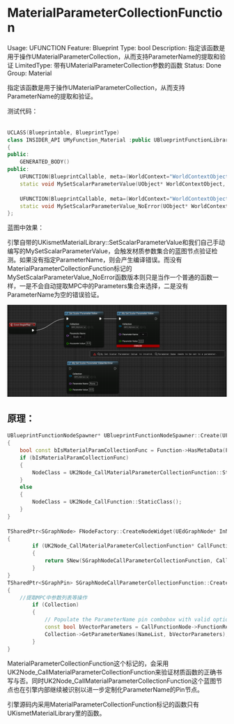 # MaterialParameterCollectionFunction

Usage: UFUNCTION
Feature: Blueprint
Type: bool
Description: 指定该函数是用于操作UMaterialParameterCollection，从而支持ParameterName的提取和验证
LimitedType: 带有UMaterialParameterCollection参数的函数
Status: Done
Group: Material

指定该函数是用于操作UMaterialParameterCollection，从而支持ParameterName的提取和验证。

测试代码：

```cpp

UCLASS(Blueprintable, BlueprintType)
class INSIDER_API UMyFunction_Material :public UBlueprintFunctionLibrary
{
public:
	GENERATED_BODY()
public:
	UFUNCTION(BlueprintCallable, meta=(WorldContext="WorldContextObject", MaterialParameterCollectionFunction))
	static void MySetScalarParameterValue(UObject* WorldContextObject, UMaterialParameterCollection* Collection, FName ParameterName, float ParameterValue);

	UFUNCTION(BlueprintCallable, meta=(WorldContext="WorldContextObject"))
	static void MySetScalarParameterValue_NoError(UObject* WorldContextObject, UMaterialParameterCollection* Collection, FName ParameterName, float ParameterValue);
};
```

蓝图中效果：

引擎自带的UKismetMaterialLibrary::SetScalarParameterValue和我们自己手动编写的MySetScalarParameterValue，会触发材质参数集合的蓝图节点验证检测。如果没有指定ParameterName，则会产生编译错误。而没有MaterialParameterCollectionFunction标记的MySetScalarParameterValue_NoError函数版本则只是当作一个普通的函数一样，一是不会自动提取MPC中的Parameters集合来选择，二是没有ParameterName为空的错误验证。

![Untitled](MaterialParameterCollectionFunction/Untitled.png)

## 原理：

```cpp
UBlueprintFunctionNodeSpawner* UBlueprintFunctionNodeSpawner::Create(UFunction const* const Function, UObject* Outer/* = nullptr*/)
{
	bool const bIsMaterialParamCollectionFunc = Function->HasMetaData(FBlueprintMetadata::MD_MaterialParameterCollectionFunction);
	if (bIsMaterialParamCollectionFunc)
	{
		NodeClass = UK2Node_CallMaterialParameterCollectionFunction::StaticClass();
	}
	else
	{
		NodeClass = UK2Node_CallFunction::StaticClass();
	}
}

TSharedPtr<SGraphNode> FNodeFactory::CreateNodeWidget(UEdGraphNode* InNode)
{
		if (UK2Node_CallMaterialParameterCollectionFunction* CallFunctionNode = Cast<UK2Node_CallMaterialParameterCollectionFunction>(InNode))
		{
			return SNew(SGraphNodeCallParameterCollectionFunction, CallFunctionNode);
		}
}
TSharedPtr<SGraphPin> SGraphNodeCallParameterCollectionFunction::CreatePinWidget(UEdGraphPin* Pin) const
{
	//提取MPC中参数列表等操作
		if (Collection)
		{
			// Populate the ParameterName pin combobox with valid options from the Collection
			const bool bVectorParameters = CallFunctionNode->FunctionReference.GetMemberName().ToString().Contains(TEXT("Vector"));
			Collection->GetParameterNames(NameList, bVectorParameters);
		}
}
```

MaterialParameterCollectionFunction这个标记的，会采用UK2Node_CallMaterialParameterCollectionFunction来验证材质函数的正确书写与否。同时UK2Node_CallMaterialParameterCollectionFunction这个蓝图节点也在引擎内部继续被识别以进一步定制化ParameterName的Pin节点。

引擎源码内采用MaterialParameterCollectionFunction标记的函数只有UKismetMaterialLibrary里的函数。